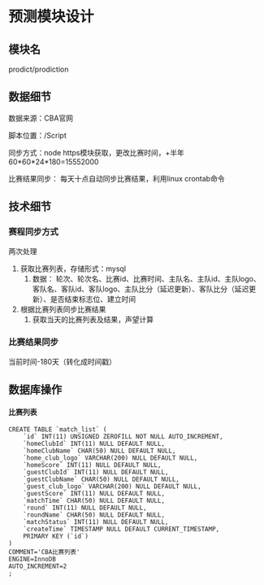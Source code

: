 # 预测模块设计

## 模块名

prodict/prodiction

## 数据细节

数据来源：CBA官网

脚本位置：/Script

同步方式：node https模块获取，更改比赛时间，+半年 60\*60\*24\*180=15552000

比赛结果同步： 每天十点自动同步比赛结果，利用linux crontab命令



## 技术细节

### 赛程同步方式

两次处理

1. 获取比赛列表，存储形式：mysql
   1. 数据： 轮次、轮次名、比赛id、比赛时间、主队名、主队id、主队logo、客队名、客队id、客队logo、主队比分（延迟更新）、客队比分（延迟更新）、是否结束标志位、建立时间
2. 根据比赛列表同步比赛结果
   1. 获取当天的比赛列表及结果，声望计算

### 比赛结果同步

当前时间-180天（转化成时间戳）



## 数据库操作

#### 比赛列表

```mysql
CREATE TABLE `match_list` (
	`id` INT(11) UNSIGNED ZEROFILL NOT NULL AUTO_INCREMENT,
	`homeClubId` INT(11) NULL DEFAULT NULL,
	`homeClubName` CHAR(50) NULL DEFAULT NULL,
	`home_club_logo` VARCHAR(200) NULL DEFAULT NULL,
	`homeScore` INT(11) NULL DEFAULT NULL,
	`guestClubId` INT(11) NULL DEFAULT NULL,
	`guestClubName` CHAR(50) NULL DEFAULT NULL,
	`guest_club_logo` VARCHAR(200) NULL DEFAULT NULL,
	`guestScore` INT(11) NULL DEFAULT NULL,
	`matchTime` CHAR(50) NULL DEFAULT NULL,
	`round` INT(11) NULL DEFAULT NULL,
	`roundName` CHAR(50) NULL DEFAULT NULL,
	`matchStatus` INT(11) NULL DEFAULT NULL,
	`createTime` TIMESTAMP NULL DEFAULT CURRENT_TIMESTAMP,
	PRIMARY KEY (`id`)
)
COMMENT='CBA比赛列表'
ENGINE=InnoDB
AUTO_INCREMENT=2
;

```



